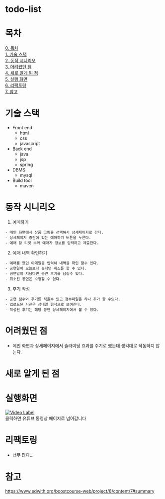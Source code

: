 # todo-list

# 목차
  [0. 목차](#목차)  
  [1. 기술 스택](#기술-스택)  
  [2. 동작 시니리오](#동작-시니리오)  
  [3. 어려웠던 점](#어려웠던-점)  
  [4. 새로 알게 된 점](#새로-알게-된-점)  
  [5. 실행 화면](#실행화면)  
  [6. 리팩토링](#리팩토링)  
  [7. 참고](#참고)  

# 기술 스택
  - Front end
    - html
    - css
    - javascript
  - Back end
    - java
    - jsp
    - spring
  - DBMS
    - mysql
  - Build tool
    - maven

# 동작 시니리오
  1. 예매하기  
  
    - 메인 화면에서 상품 그림을 선택해서 상세페이지로 간다.  
    - 상세페이지 중간에 있는 예매하기 버튼을 누른다.  
    - 예매 할 티켓 수와 예매자 정보를 입력하고 제출한다.  
  2. 예매 내역 확인하기

    - 예매를 했던 이메일을 입력해 내역을 확인 할수 있다.
    - 공연일이 오늘보다 늦다면 취소를 할 수 있다.
    - 공연일이 지났다면 공연 후기를 남길수 있다.
    - 취소된 공연은 수정할 수 없다.
  3. 후기 작성
  
    - 공연 점수와 후기를 적을수 있고 첨부파일을 하나 추가 할 수있다.
    - 업로드된 사진은 섬네일 형식으로 보여진다.
    - 작성된 후기는 해당 공연 상세페이지에서 볼 수 있다.

    
# 어려웠던 점
  - 메인 화면과 상세페이지에서 슬라이딩 효과를 주기로 했는데 생각대로 작동하지 않는다.

# 새로 알게 된 점


# 실행화면
[![Video Label](https://img.youtube.com/vi/kHFgIQeTA0c/0.jpg)](https://youtu.be/watch?v=kHFgIQeTA0c)  
클릭하면 유튜브 동영상 페이지로 넘어갑니다
# 리팩토링
  - 너무 많다...
# 참고
https://www.edwith.org/boostcourse-web/project/8/content/7#summary
